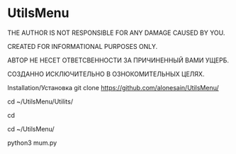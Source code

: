# UtilsMenu

THE AUTHOR IS NOT RESPONSIBLE FOR ANY DAMAGE CAUSED BY YOU.

CREATED FOR INFORMATIONAL PURPOSES ONLY.

АВТОР НЕ НЕСЕТ ОТВЕТСВЕННОСТИ ЗА ПРИЧИНЕННЫЙ ВАМИ УЩЕРБ.

СОЗДАННО ИСКЛЮЧИТЕЛЬНО В ОЗНОКОМИТЕЛЬНЫХ ЦЕЛЯХ.

Installation/Установка
git clone https://github.com/alonesain/UtilsMenu/

cd ~/UtilsMenu/Utilits/

cd

cd ~/UtilsMenu/

python3 mum.py
